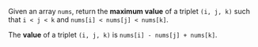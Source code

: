 Given an array `nums`, return the **maximum value** of a triplet `(i, j, k)` such that `i < j < k` and `nums[i] < nums[j] < nums[k]`.

The **value** of a triplet `(i, j, k)` is `nums[i] - nums[j] + nums[k]`.